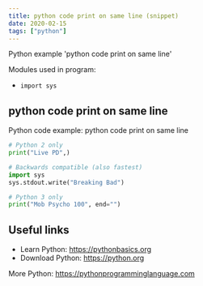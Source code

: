 ```yaml
---
title: python code print on same line (snippet)
date: 2020-02-15
tags: ["python"]
---
```

Python example 'python code print on same line'


Modules used in program: 
* `import sys`

## python code print on same line

Python code example: python code print on same line

```python
# Python 2 only
print("Live PD",)

# Backwards compatible (also fastest)
import sys
sys.stdout.write("Breaking Bad")

# Python 3 only
print("Mob Psycho 100", end="")


```

## Useful links

- Learn Python: https://pythonbasics.org
- Download Python: https://python.org

More Python: https://pythonprogramminglanguage.com
